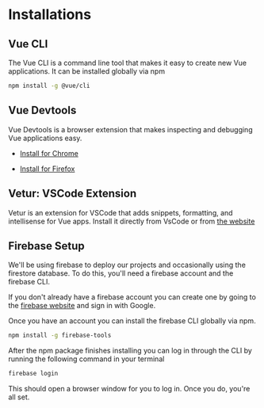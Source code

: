 # Installations

## Vue CLI

The Vue CLI is a command line tool that makes it easy to create new Vue applications. It can be installed globally via npm

```sh
npm install -g @vue/cli
```

## Vue Devtools

Vue Devtools is a browser extension that makes inspecting and debugging Vue applications easy.

- [Install for Chrome](https://chrome.google.com/webstore/detail/vuejs-devtools/nhdogjmejiglipccpnnnanhbledajbpd?hl=en)

- [Install for Firefox](https://addons.mozilla.org/en-US/firefox/addon/vue-js-devtools/)

## Vetur: VSCode Extension

Vetur is an extension for VSCode that adds snippets, formatting, and intellisense for Vue apps. Install it directly from VsCode or from [the website](https://marketplace.visualstudio.com/items?itemName=octref.vetur)

## Firebase Setup

We'll be using firebase to deploy our projects and occasionally using the firestore database. To do this, you'll need a firebase account and the firebase CLI.

If you don't already have a firebase account you can create one by going to the [firebase website](https://firebase.google.com/) and sign in with Google.

Once you have an account you can install the firebase CLI globally via npm.

```sh
npm install -g firebase-tools
```

After the npm package finishes installing you can log in through the CLI by running the following command in your terminal

```sh
firebase login
```

This should open a browser window for you to log in. Once you do, you're all set.
